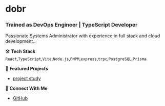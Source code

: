 # dobr
### Trained as DevOps Engineer | TypeScript Developer

Passionate Systems Administrator with experience in full stack and cloud development..

🛠️ **Tech Stack**
 `React`,`TypeScript`,`Vite`,`Node.js`,`PNPM`,`express`,`trpc`,`PostgreSQL`,`Prisma`


🔭 **Featured Projects**
- [project study](https://github.com/johndoe/project-alpha) 


🤝 **Connect With Me**
- [GitHub](https://github.com/dobromirO7)

